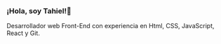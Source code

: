 ### ¡Hola, soy Tahiel!👋
Desarrollador web Front-End con experiencia en Html, CSS, JavaScript, React y Git.
